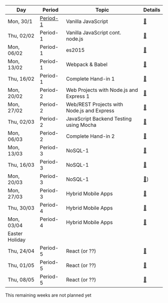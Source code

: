 Day | Period | Topic | Details
--- | ---    | ---   | ---  
Mon, 30/1 |  [Period- 1](period-1.md) | Vanilla JavaScript | [&#128279;](period-1.md/#30-01-monday) | 
Thu, 02/02 |  Period-1 | Vanilla JavaScript cont. node.js |[ &#128279;](period-1.md/#02-02-thursday) | 
Mon, 06/02 |  Period-1 | es2015| [ &#128279;](period-1.md/#06-02-monday)| 
Mon, 13/02 |  Period-1 | Webpack & Babel|  [&#128279;](period-1.md/#13-02-monday) | 
Thu, 16/02 |  Period-1 | Complete Hand-in 1| [ &#128279;](period-1.md/#16-02-thuersday) | 
Mon, 20/02 |  Period-2 | Web Projects with Node.js and Express 1 | [ &#128279;](period-2.md/#20-02-monday) | 
Mon, 27/02 |  Period-2 | Web/REST Projects with Node.js and Express | [ &#128279;](period-2.md/#27-02-monday) | 
Thu, 02/03 |  Period-2 | JavaScript Backend Testing using Mocha| [ &#128279;](period-2.md/#02-03-thuersday) | 
Mon, 06/03 |  Period-2 | Complete Hand-in 2| [ &#128279;](period-2.md/#06-03-mon) | 
Mon, 13/03 |  Period-3 | NoSQL-1 | [ &#128279;](period-3.md/#13-03-monday) | 
Thu, 16/03 |  Period-3 | NoSQL-1 | [ &#128279;](period-3.md/#16-03-thursday) |
Mon, 20/03 |  Period-3 | NoSQL-1 | [ &#128279;](period-3.md/#20-03-monday)) |
Mon, 27/03 |  Period-3 | Hybrid Mobile Apps  | [ &#128279;](#) |
Thu, 30/03 |  Period-4 | Hybrid Mobile Apps  | [ &#128279;](#) |
Mon, 03/04 |  Period-4 | Hybrid Mobile Apps  | [ &#128279;](#) | 
  |  Easter Holiday| |  |
Thu, 24/04 |  Period-5 | React (or ??)  | [ &#128279;](#) |  
Thu, 01/05 |  Period-5 | React (or ??)  | [ &#128279;](#) |  
Thu, 08/05 |  Period-5 | React (or ??)  | [ &#128279;](#) |  
This remaining weeks are not planned yet
